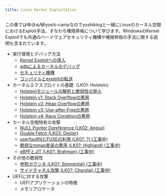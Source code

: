 ```yaml
---
title: Linux Kernel Exploitation
---
```

この章では~~牛さん🐮~~yoshi-campなのでyoshikingと一緒にLinuxのカーネル空間におけるExploit手法、すなわち権限昇格について学びます。WindowsのKernel Exploitでも共通のハードウェアセキュリティ機構や権限昇格の手法に関する説明も含まれています。

- 実行環境とデバッグ方法
  - [Kernel Exploitへの導入](introduction/introduction.html)
  - [gdbによるカーネルのデバッグ](introduction/debugging.html)
  - [セキュリティ機構](introduction/security.html)
  - [コンパイルとexploitの転送](introduction/compile-and-transfer.html)
- カーネルエクスプロイトの基礎（LK01: Holstein）
  - [Holsteinモジュールの解析と脆弱性の発火](LK01/welcome-to-holstein.html)
  - [Holstein v1: Stack Overflowの悪用](LK01/stack_overflow.html)
  - [Holstein v2: Heap Overflowの悪用](LK01/heap_overflow.html)
  - [Holstein v3: Use-after-Freeの悪用](LK01/use_after_free.html)
  - [Holstein v4: Race Conditionの悪用](LK01/race_condition.html)
- カーネル空間特有の攻撃
  - [NULL Pointer Dereference (LK02: Angus)](LK02/null_ptr_deref.html)
  - [Double Fetch (LK03: Dexter)](LK03/double_fetch.html)
  - [userfaultfdとFUSEの利用 (LK0?: ?) (工事中)](#)
  - [脆弱なmmap実装の悪用 (LK0?: Highland) (工事中)](#)
  - [eBPFとJIT (LK0?: Brahman) (工事中)](#)
- その他の脆弱性
  - [参照カウンタ (LK0?: Simmental) (工事中)](#)
  - [サイドチャネル攻撃 (LK0?: Charolai) (工事中)](#)
- UEFIに対する攻撃
  - UEFIアプリケーションの特徴
  - メモリアロケータ
